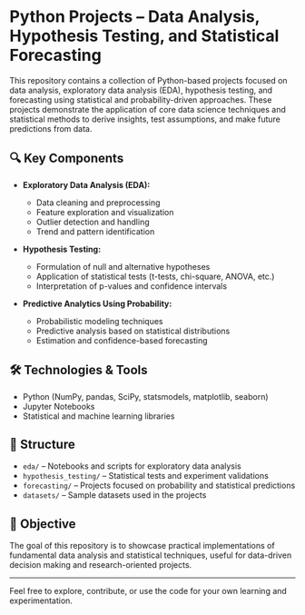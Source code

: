 
# Python Projects – Data Analysis, Hypothesis Testing, and Statistical Forecasting

This repository contains a collection of Python-based projects focused on data analysis, exploratory data analysis (EDA), hypothesis testing, and forecasting using statistical and probability-driven approaches. These projects demonstrate the application of core data science techniques and statistical methods to derive insights, test assumptions, and make future predictions from data.

## 🔍 Key Components

- **Exploratory Data Analysis (EDA):**
  - Data cleaning and preprocessing
  - Feature exploration and visualization
  - Outlier detection and handling
  - Trend and pattern identification

- **Hypothesis Testing:**
  - Formulation of null and alternative hypotheses
  - Application of statistical tests (t-tests, chi-square, ANOVA, etc.)
  - Interpretation of p-values and confidence intervals

- **Predictive Analytics Using Probability:**
  - Probabilistic modeling techniques
  - Predictive analysis based on statistical distributions
  - Estimation and confidence-based forecasting

## 🛠 Technologies & Tools

- Python (NumPy, pandas, SciPy, statsmodels, matplotlib, seaborn)
- Jupyter Notebooks
- Statistical and machine learning libraries

## 📁 Structure

- `eda/` – Notebooks and scripts for exploratory data analysis
- `hypothesis_testing/` – Statistical tests and experiment validations
- `forecasting/` – Projects focused on probability and statistical predictions
- `datasets/` – Sample datasets used in the projects

## 📌 Objective

The goal of this repository is to showcase practical implementations of fundamental data analysis and statistical techniques, useful for data-driven decision making and research-oriented projects.

---

Feel free to explore, contribute, or use the code for your own learning and experimentation.

